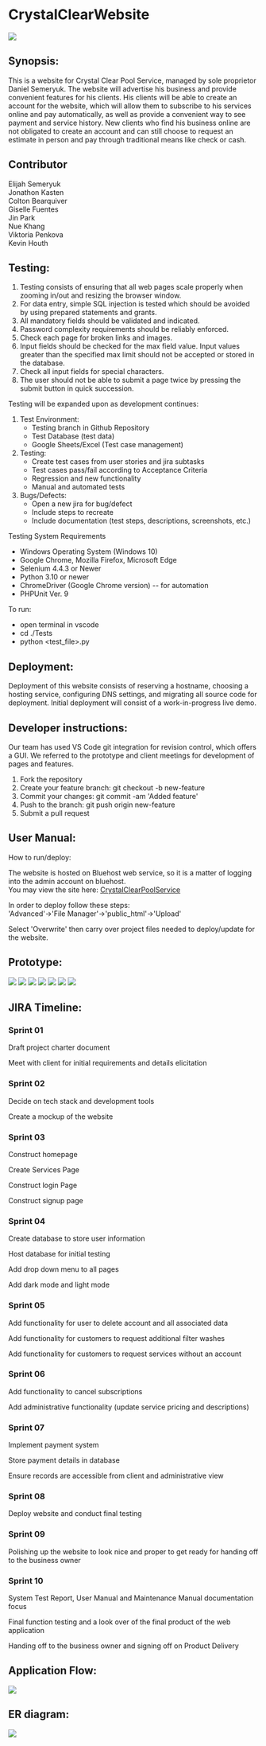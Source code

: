 # CrystalClearWebsite
![](/assets/img/CClogo2.svg)

## Synopsis: 

This is a website for Crystal Clear Pool Service, managed by sole proprietor Daniel Semeryuk. The website will advertise his business and provide convenient features 
for his clients. His clients will be able to create an account for the website, which will allow them to subscribe to his services online and pay automatically, as well 
as provide a convenient way to see payment and service history. New clients who find his business online are not obligated to create an account and can still choose to 
request an estimate in person and pay through traditional means like check or cash. 

## Contributor

Elijah Semeryuk<br />
Jonathon Kasten<br />
Colton Bearquiver<br />
Giselle Fuentes<br />
Jin Park<br />
Nue Khang<br />
Viktoria Penkova<br />
Kevin Houth<br />

## Testing:

1. Testing consists of ensuring that all web pages scale properly when zooming in/out and resizing the browser window. 
2. For data entry, simple SQL injection is tested which should be avoided by using prepared statements and grants. 
3. All mandatory fields should be validated and indicated.
4. Password complexity requirements should be reliably enforced.
5. Check each page for broken links and images.
6. Input fields should be checked for the max field value. Input values greater than the specified max limit should not be accepted or stored in the database.
7. Check all input fields for special characters.
8. The user should not be able to submit a page twice by pressing the submit button in quick succession.

Testing will be expanded upon as development continues:
1. Test Environment:
    * Testing branch in Github Repository
    * Test Database (test data)
    * Google Sheets/Excel (Test case management)
2. Testing:
    * Create test cases from user stories and jira subtasks
    * Test cases pass/fail according to Acceptance Criteria
    * Regression and new functionality
    * Manual and automated tests
3. Bugs/Defects:
    * Open a new jira for bug/defect
    * Include steps to recreate
    * Include documentation (test steps, descriptions, screenshots, etc.)
    
Testing System Requirements
   * Windows Operating System (Windows 10)
   * Google Chrome, Mozilla Firefox, Microsoft Edge
   * Selenium 4.4.3 or Newer
   * Python 3.10 or newer
   * ChromeDriver (Google Chrome version) -- for automation
   * PHPUnit Ver. 9

To run:
   * open terminal in vscode
   * cd ./Tests
   * python <test_file>.py

## Deployment:

Deployment of this website consists of reserving a hostname, choosing a hosting service, configuring DNS settings, and migrating all source code for deployment. Initial
deployment will consist of a work-in-progress live demo.

## Developer instructions: 

Our team has used VS Code git integration for revision control, which offers a GUI. We referred to the prototype and client meetings for development of pages and 
features.

1. Fork the repository 
2. Create your feature branch: git checkout -b new-feature
3. Commit your changes: git commit -am 'Added feature'
4. Push to the branch: git push origin new-feature
5. Submit a pull request

## User Manual:

How to run/deploy:

The website is hosted on Bluehost web service, so it is a matter of logging into the admin account on bluehost.<br />
You may view the site here: [CrystalClearPoolService](https://crystalclearwestsac.com/) <br />

In order to deploy follow these steps: <br />
'Advanced'->'File Manager'->'public_html'->'Upload'

Select 'Overwrite' then carry over project files needed to deploy/update for the website.

## Prototype:
![](/ProtoTypeImages/HomePage.png)
![](/ProtoTypeImages/ServicesPage.png)
![](/ProtoTypeImages/LoginPage.png)
![](/ProtoTypeImages/SignUpPage.png)
![](/ProtoTypeImages/AccountDetailsPage.png)
![](/ProtoTypeImages/AdministrationPage.png)
![](/ProtoTypeImages/ContactMePage.png)

## JIRA Timeline:

### Sprint 01

Draft project charter document 

Meet with client for initial requirements and details elicitation

### Sprint 02

Decide on tech stack and development tools

Create a mockup of the website

### Sprint 03

Construct homepage

Create Services Page

Construct login Page

Construct signup page

### Sprint 04

Create database to store user information

Host database for initial testing

Add drop down menu to all pages

Add dark mode and light mode 

### Sprint 05

Add functionality for user to delete account and all associated data

Add functionality for customers to request additional filter washes

Add functionality for customers to request services without an account 

### Sprint 06

Add functionality to cancel subscriptions

Add administrative functionality (update service pricing and descriptions)

### Sprint 07

Implement payment system

Store payment details in database

Ensure records are accessible from client and administrative view

### Sprint 08

Deploy website and conduct final testing 

### Sprint 09
Polishing up the website to look nice and proper
to get ready for handing off to the business owner

### Sprint 10
System Test Report, User Manual and Maintenance Manual documentation focus

Final function testing and a look over of the final product of the web application

Handing off to the business owner and signing off on Product Delivery

## Application Flow:
![](/Diagrams/applicationflow.png)

## ER diagram:
![](/Diagrams/erd.png)
